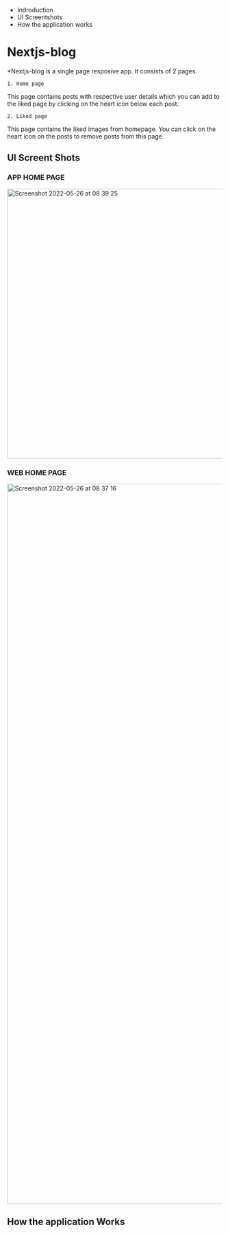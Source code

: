    - Indroduction 
   - UI Screentshots 
   - How the application works
   




# Nextjs-blog

*Nextjs-blog is a single page resposive app. It consists of 2 pages.

    1. Home page
   This page contains posts with respective user details which you can add to the liked page by clicking on the heart icon below each post. 

   
    2. Liked page 
   This page contains the liked images from homepage. You can click on the heart icon on the posts to remove posts from this page.

## UI Screent Shots 
   
   ### APP HOME PAGE 
  <img width="629" alt="Screenshot 2022-05-26 at 08 39 25" src="https://user-images.githubusercontent.com/73179466/170408344-549cd1b4-0da7-4f45-80bc-c5778b9fbea5.png">

   
  ### WEB HOME PAGE

   <img width="1680" alt="Screenshot 2022-05-26 at 08 37 16" src="https://user-images.githubusercontent.com/73179466/170408249-05db29c6-c15f-4e2a-b52f-83ca9bc25f36.png">

  


## How the application Works

